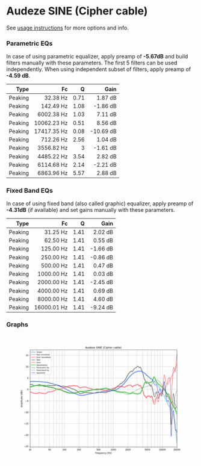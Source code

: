 # Audeze SINE (Cipher cable)
See [usage instructions](https://github.com/jaakkopasanen/AutoEq#usage) for more options and info.

### Parametric EQs
In case of using parametric equalizer, apply preamp of **-5.67dB** and build filters manually
with these parameters. The first 5 filters can be used independently.
When using independent subset of filters, apply preamp of **-4.59 dB**.

| Type    | Fc          |    Q | Gain      |
|--------:|------------:|-----:|----------:|
| Peaking | 32.38 Hz    | 0.71 | 1.87 dB   |
| Peaking | 142.49 Hz   | 1.08 | -1.86 dB  |
| Peaking | 6002.38 Hz  | 1.03 | 7.11 dB   |
| Peaking | 10062.23 Hz | 0.51 | 8.56 dB   |
| Peaking | 17417.35 Hz | 0.08 | -10.69 dB |
| Peaking | 712.26 Hz   | 2.56 | 1.04 dB   |
| Peaking | 3556.82 Hz  | 3    | -1.61 dB  |
| Peaking | 4485.22 Hz  | 3.54 | 2.82 dB   |
| Peaking | 6114.68 Hz  | 2.14 | -2.21 dB  |
| Peaking | 6863.96 Hz  | 5.57 | 2.88 dB   |

### Fixed Band EQs
In case of using fixed band (also called graphic) equalizer, apply preamp of **-4.31dB**
(if available) and set gains manually with these parameters.

| Type    | Fc          |    Q | Gain     |
|--------:|------------:|-----:|---------:|
| Peaking | 31.25 Hz    | 1.41 | 2.02 dB  |
| Peaking | 62.50 Hz    | 1.41 | 0.55 dB  |
| Peaking | 125.00 Hz   | 1.41 | -1.66 dB |
| Peaking | 250.00 Hz   | 1.41 | -0.86 dB |
| Peaking | 500.00 Hz   | 1.41 | 0.47 dB  |
| Peaking | 1000.00 Hz  | 1.41 | 0.03 dB  |
| Peaking | 2000.00 Hz  | 1.41 | -2.45 dB |
| Peaking | 4000.00 Hz  | 1.41 | 0.69 dB  |
| Peaking | 8000.00 Hz  | 1.41 | 4.60 dB  |
| Peaking | 16000.01 Hz | 1.41 | -9.24 dB |

### Graphs
![](./Audeze%20SINE%20(Cipher%20cable).png)